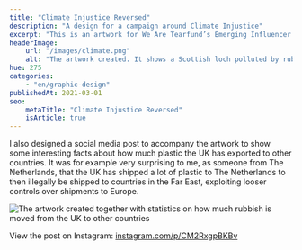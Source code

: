 ```yaml
---
title: "Climate Injustice Reversed"
description: "A design for a campaign around Climate Injustice"
excerpt: "This is an artwork for We Are Tearfund’s Emerging Influencer course! To show the impact we as western countries have on the world, I decided to turn things around and show how for example a beautiful Scottish loch would look if it was polluted by rubbish from other countries. I call it ‘Climate Injustice Reversed’."
headerImage:
    url: "/images/climate.png"
    alt: "The artwork created. It shows a Scottish loch polluted by rubbish from other countries"
hue: 275
categories:
    - "en/graphic-design"
publishedAt: 2021-03-01
seo:
    metaTitle: "Climate Injustice Reversed"
    isArticle: true
---
```


I also designed a social media post to accompany the artwork to show some interesting facts about how much plastic the UK has exported to other countries. It was for example very surprising to me, as someone from The Netherlands, that the UK has shipped a lot of plastic to The Netherlands to then illegally be shipped to countries in the Far East, exploiting looser controls over shipments to Europe.

![The artwork created together with statistics on how much rubbish is moved from the UK to other countries](/images/climate-1.png)

View the post on Instagram: [instagram.com/p/CM2RxgpBKBv](instagram.com/p/CM2RxgpBKBv)
